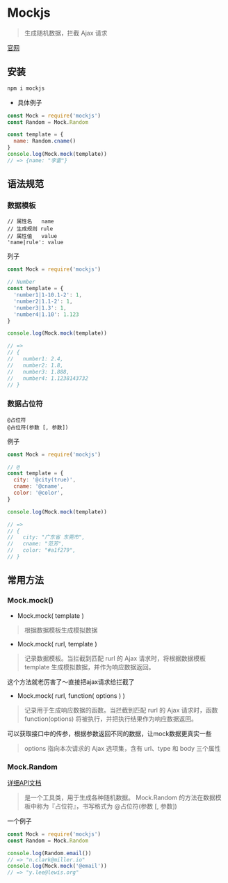 # Mockjs

> 生成随机数据，拦截 Ajax 请求

[官网](http://mockjs.com/)

## 安装

```bash
npm i mockjs
```

- 具体例子

```js
const Mock = require('mockjs')
const Random = Mock.Random

const template = {
  name: Random.cname()
}
console.log(Mock.mock(template))
// => {name: "李雷"}
```

## 语法规范

### 数据模板

```
// 属性名   name
// 生成规则 rule
// 属性值   value
'name|rule': value
```

列子

```js
const Mock = require('mockjs')

// Number
const template = {
  'number1|1-10.1-2': 1,
  'number2|1.1-2': 1,
  'number3|1.3': 1,
  'number4|1.10': 1.123
}

console.log(Mock.mock(template))

// =>
// {
//   number1: 2.4,
//   number2: 1.8,
//   number3: 1.888,
//   number4: 1.1238143732
// }
```


### 数据占位符

```
@占位符
@占位符(参数 [, 参数])
```

例子

```js
const Mock = require('mockjs')

// @
const template = {
  city: '@city(true)',
  cname: '@cname',
  color: '@color',
}

console.log(Mock.mock(template))

// =>
// {
//   city: "广东省 东莞市",
//   cname: "范芳",
//   color: "#a1f279",
// }
```


## 常用方法

### Mock.mock()

- Mock.mock( template )
> 根据数据模板生成模拟数据

- Mock.mock( rurl, template )
> 记录数据模板。当拦截到匹配 rurl 的 Ajax 请求时，将根据数据模板 template 生成模拟数据，并作为响应数据返回。

这个方法就老厉害了～直接把ajax请求给拦截了

- Mock.mock( rurl, function( options ) )
> 记录用于生成响应数据的函数。当拦截到匹配 rurl 的 Ajax 请求时，函数 function(options) 将被执行，并把执行结果作为响应数据返回。

可以获取接口中的传参，根据参数返回不同的数据，让mock数据更真实一些

> options
指向本次请求的 Ajax 选项集，含有 url、type 和 body 三个属性


### Mock.Random

[详细API文档](https://github.com/nuysoft/Mock/wiki/Mock.Random)

> 是一个工具类，用于生成各种随机数据。
> Mock.Random 的方法在数据模板中称为『占位符』，书写格式为 @占位符(参数 [, 参数])

一个例子
```js
const Mock = require('mockjs')
const Random = Mock.Random

console.log(Random.email())
// => "n.clark@miller.io"
console.log(Mock.mock('@email'))
// => "y.lee@lewis.org"
```